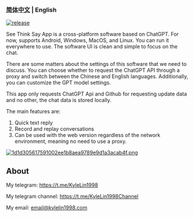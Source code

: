 
### [简体中文](./README.md) | English

[![release](https://img.shields.io/github/v/release/kylelin1998/See-Think-Say-App)](https://github.com/kylelin1998/See-Think-Say-App/releases/latest)

See Think Say App is a cross-platform software based on ChatGPT. For now, supports Android, Windows, MacOS, and Linux.
You can run it everywhere to use. The software UI is clean and simple to focus on the chat.

There are some matters about the settings of this software that we need to discuss. You can choose whether to request the ChatGPT API through a proxy and switch between the Chinese and English languages. Additionally, you can customize the GPT model settings.

This app only requests ChatGPT Api and Github for requesting update data and no other, the chat data is stored locally.

The main features are:
1. Quick text reply
2. Record and replay conversations
3. Can be used with the web version regardless of the network environment, meaning no need to use a proxy.

[![1d1d305617591002ee1b8aea9789e9d1a3acab4f.png](https://openimg.kylelin1998.com/img/1d1d305617591002ee1b8aea9789e9d1a3acab4f.png)](https://camo.githubusercontent.com/a95ab326c85e6f6176ed906b999f3e9f324ac927e174dd8dbed07343a4a61d2a/68747470733a2f2f6f70656e696d672e6b796c656c696e313939382e636f6d2f696d672f633461666665396131336234346332303135623638633836353534343865626363383838363234362e706e67)

## About
My telegram: https://t.me/KyleLin1998

My telegram channel: https://t.me/KyleLin1998Channel

My email: email@kylelin1998.com
